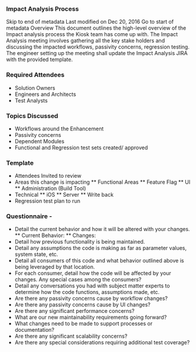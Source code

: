 ### Impact Analysis Process
Skip to end of metadata
Last modified on Dec 20, 2016
Go to start of metadata
Overview
This document outlines the high-level overview of the Impact analysis process the Kiosk team has come up with. The Impact Analysis meeting involves gathering all the key stake holders and discussing the impacted workflows, passivity concerns, regression testing. The engineer setting up the meeting shall update the Impact Analysis JIRA with the provided template.

### Required Attendees
* Solution Owners
* Engineers and Architects
* Test Analysts

### Topics Discussed
* Workflows around the Enhancement
* Passivity concerns
* Dependent Modules
* Functional and Regression test sets created/ approved

### Template

* Attendees Invited to review
* Areas this change is impacting
  **  Functional Areas
  ** Feature Flag
  ** UI
  ** Administration (Build Tool)
* Technical
  ** iOS
  ** Server
  ** Write back
* Regression test plan to run

### Questionnaire -

* Detail the current behavior and how it will be altered with your changes.
  ** Current Behavior:
  ** Changes:
* Detail how previous functionality is being maintained.
* Detail any assumptions the code is making as far as parameter values, system state, etc.
* Detail all consumers of this code and what behavior outlined above is being leveraged by that location.
* For each consumer, detail how the code will be affected by your changes. Any special cases among the consumers?
* Detail any conversations you had with subject matter experts to determine how the code functions, assumptions made, etc.
* Are there any passivity concerns cause by workflow changes?
* Are there any passivity concerns cause by UI changes?
* Are there any significant performance concerns?
* What are our new maintainability requirements going forward?
* What changes need to be made to support processes or documentation?
* Are there any significant scalability concerns?
* Are there any special considerations requiring additional test coverage?
